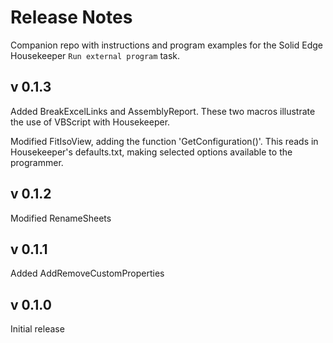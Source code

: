 # Release Notes
Companion repo with instructions and program examples for the Solid Edge Housekeeper `Run external program` task.

## v 0.1.3

Added BreakExcelLinks and AssemblyReport.  These two macros illustrate the use of VBScript with Housekeeper.  

Modified FitIsoView, adding the function 'GetConfiguration()'.  This reads in Housekeeper's defaults.txt, making selected options available to the programmer.

## v 0.1.2

Modified RenameSheets

## v 0.1.1

Added AddRemoveCustomProperties

## v 0.1.0

Initial release